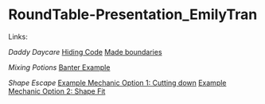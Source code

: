 # RoundTable-Presentation_EmilyTran

Links:

_Daddy Daycare_
[Hiding Code](https://molleindustria.github.io/p5.play/examples/index.html?fileName=collisions.js)
[Made boundaries](https://molleindustria.github.io/p5.play/examples/index.html?fileName=collisions3.js)

_Mixing Potions_
[Banter Example](https://ninjett.itch.io/how2cook)

_Shape Escape_
[Example Mechanic Option 1: Cutting down](https://www.youtube.com/watch?v=DFH2gtPu8SM)
[Example Mechanic Option 2: Shape Fit](https://www.youtube.com/watch?v=cnFBM58UOYM)
